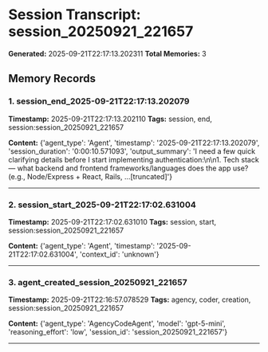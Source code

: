 # Session Transcript: session_20250921_221657

**Generated:** 2025-09-21T22:17:13.202311
**Total Memories:** 3

## Memory Records

### 1. session_end_2025-09-21T22:17:13.202079

**Timestamp:** 2025-09-21T22:17:13.202110
**Tags:** session, end, session:session_20250921_221657

**Content:** {'agent_type': 'Agent', 'timestamp': '2025-09-21T22:17:13.202079', 'session_duration': '0:00:10.571093', 'output_summary': 'I need a few quick clarifying details before I start implementing authentication:\n\n1. Tech stack — what backend and frontend frameworks/languages does the app use? (e.g., Node/Express + React, Rails, ...[truncated]'}

---

### 2. session_start_2025-09-21T22:17:02.631004

**Timestamp:** 2025-09-21T22:17:02.631010
**Tags:** session, start, session:session_20250921_221657

**Content:** {'agent_type': 'Agent', 'timestamp': '2025-09-21T22:17:02.631004', 'context_id': 'unknown'}

---

### 3. agent_created_session_20250921_221657

**Timestamp:** 2025-09-21T22:16:57.078529
**Tags:** agency, coder, creation, session:session_20250921_221657

**Content:** {'agent_type': 'AgencyCodeAgent', 'model': 'gpt-5-mini', 'reasoning_effort': 'low', 'session_id': 'session_20250921_221657'}

---

